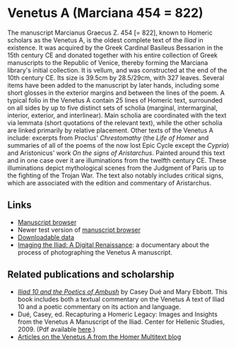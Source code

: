 # Venetus A (Marciana 454 = 822) #

The manuscript Marcianus Graecus Z. 454 [= 822], known to Homeric scholars as the Venetus A, is the oldest complete text of the *Iliad* in existence. It was acquired by the Greek Cardinal Basileus Bessarion in the 15th century CE and donated together with his entire collection of Greek manuscripts to the Republic of Venice, thereby forming the Marciana library's initial collection. It is vellum, and was constructed at the end of the 10th century CE. Its size is 39.5cm by 28.5/29cm, with 327 leaves. Several items have been added to the manuscript by later hands, including some short glosses in the exterior margins and between the lines of the poem. A typical folio in the Venetus A contain 25 lines of Homeric text, surrounded on all sides by up to five distinct sets of scholia (marginal, intermarginal, interior, exterior, and interlinear). Main scholia are coordinated with the text via lemmata (short quotations of the relevant text), while the other scholia are linked primarily by relative placement. Other texts of the Venetus A include: excerpts from Proclus' *Chrestomathy* (the *Life of Homer* and summaries of all of the poems of the now lost Epic Cycle except the *Cypria*) and Aristonicus' work *On the signs of Aristarchus*. Painted around this text and in one case over it are illuminations from the twelfth century CE. These illuminations depict mythological scenes from the Judgment of Paris up to the fighting of the Trojan War. The text also notably includes critical signs, which are associated with the edition and commentary of Aristarchus. 

## Links ##

- [Manuscript browser][1]
- Newer test version of [manuscript browser][3]
- [Downloadable data][2]
- [Imaging the Iliad: A Digital Renaissance](http://www.youtube.com/watch?v=ri6X1Dz4Ycg&feature=kp): a documentary about the process of photographing the Venetus A manuscript.



## Related publications and scholarship ##


- [*Iliad 10 and the Poetics of Ambush*](http://chs.harvard.edu/wa/pageR?tn=ArticleWrapper&bdc=12&mn=4172) by Casey Dué and Mary Ebbott. This book includes both a textual commentary on the Venetus A text of Iliad 10 and a poetic commentary on its action and language.
- Dué, Casey, ed. Recapturing a Homeric Legacy: Images and Insights from the Venetus A Manuscript of the Iliad. Center for Hellenic Studies, 2009. (Pdf available [here](http://www.homermultitext.org/Pubs/Due_Recapturing_a_Homeric_Legacy.pdf).)
- [Articles on the Venetus A from the Homer Multitext blog](http://homermultitext.blogspot.com/search/label/Venetus%20A)

[1]: http://www.homermultitext.org/hmt-digital/mss

[2]: http://www.homermultitext.org/hmt-image-archive.html

[3]: http://beta.hpcc.uh.edu/tomcat/hmt-digital/mss
